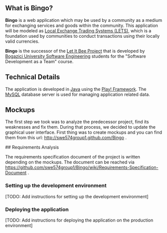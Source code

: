 ## What is Bingo?

**Bingo** is a web application which may be used by a community as a medium for exchanging services and goods within the community. This application will be modeled as [Local Exchange Trading Systems (LETS)](http://en.wikipedia.org/wiki/Local_exchange_trading_system "Wikipedia article for LETS"), which is a foundation used by communities to conduct transactions using their locally valid currencies.

**Bingo** is the successor of the [Let It Bee Project](http://code.google.com/p/swe574group2 "Google Code project page for Let It Bee") that is developed by [Bogazici University Software Engineering](http://www.cmpe.boun.edu.tr/graduate/msInSwe " Official web page of the Master of Science in Software Engineering Program at Bogazici University") students for the "Software Development as a Team" course.

## Technical Details

The application is developed in [Java](http://www.java.com "Java") using the [Play! Framework](http://www.playframework.org "Play! Framework"). The [MySQL](http://mysql.com "MySQL") database server is used for managing application related data.

## Mockups

The first step we took was to analyze the predecessor project, find its weaknesses and fix them. During that process, we decided to update the graphical user interface. First thing was to create mockups and you can find them from this url: http://swe574group1.github.com/Bingo .

## Requirements Analysis

The requirements specification document of the project is written depending on the mockups. The document can be reached via https://github.com/swe574group1/Bingo/wiki/Requirements-Specification-Document .

### Setting up the development environment

[TODO: Add instructions for setting up the development environment]

### Deploying the application

[TODO: Add instructions for deploying the application on the production environment]
